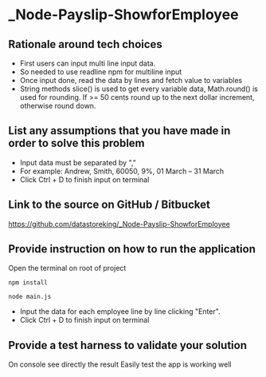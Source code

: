 # _Node-Payslip-ShowforEmployee
## Rationale around tech choices
- First users can input multi line input data.
- So needed to use readline npm for multiline input
- Once input done, read the data by lines and fetch value to variables
- String methods slice() is used to get every variable data, Math.round() is used for       rounding.  If >= 50 cents round up to the next dollar increment, otherwise round down.

## List any assumptions that you have made in order to solve this problem
- Input data must be separated by "," 
- For example: 
Andrew, Smith, 60050, 9%, 01 March – 31 March
- Click Ctrl + D to finish input on terminal

## Link to the source on GitHub / Bitbucket
https://github.com/datastoreking/_Node-Payslip-ShowforEmployee

## Provide instruction on how to run the application
Open the terminal on root of project
```
npm install
```
```
node main.js
```
- Input the data for each employee line by line clicking "Enter".
- Click Ctrl + D to finish input on terminal
## Provide a test harness to validate your solution
On console see directly the result
Easily test the app is working well
